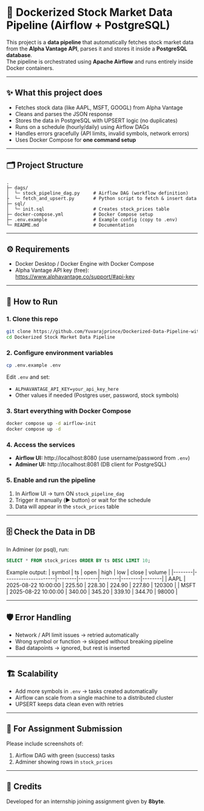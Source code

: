 # 🚀 Dockerized Stock Market Data Pipeline (Airflow + PostgreSQL)

This project is a **data pipeline** that automatically fetches stock market data from the **Alpha Vantage API**, 
parses it and stores it inside a **PostgreSQL database**.  
The pipeline is orchestrated using **Apache Airflow** and runs entirely inside Docker containers.

---

## ✨ What this project does
- Fetches stock data (like AAPL, MSFT, GOOGL) from Alpha Vantage
- Cleans and parses the JSON response
- Stores the data in PostgreSQL with UPSERT logic (no duplicates)
- Runs on a schedule (hourly/daily) using Airflow DAGs
- Handles errors gracefully (API limits, invalid symbols, network errors)
- Uses Docker Compose for **one command setup**

---

## 🗂️ Project Structure
```
.
├─ dags/
│  └─ stock_pipeline_dag.py     # Airflow DAG (workflow definition)
├  └─ fetch_and_upsert.py       # Python script to fetch & insert data 
├─ sql/
│  └─ init.sql                  # Creates stock_prices table
├─ docker-compose.yml           # Docker Compose setup
├─ .env.example                 # Example config (copy to .env)
└─ README.md                    # Documentation
```

---

## ⚙️ Requirements
- Docker Desktop / Docker Engine with Docker Compose
- Alpha Vantage API key (free): https://www.alphavantage.co/support/#api-key

---

## 🚀 How to Run

### 1. Clone this repo
```bash
git clone https://github.com/Yuvarajprince/Dockerized-Data-Pipeline-with-Airflow/
cd Dockerized Stock Market Data Pipeline
```

### 2. Configure environment variables
```bash
cp .env.example .env
```
Edit `.env` and set:
- `ALPHAVANTAGE_API_KEY=your_api_key_here`
- Other values if needed (Postgres user, password, stock symbols)

### 3. Start everything with Docker Compose
```bash
docker compose up -d airflow-init
docker compose up -d
```

### 4. Access the services
- **Airflow UI:** http://localhost:8080 (use username/password from `.env`)
- **Adminer UI:** http://localhost:8081 (DB client for PostgreSQL)

### 5. Enable and run the pipeline
1. In Airflow UI → turn ON `stock_pipeline_dag`
2. Trigger it manually (▶️ button) or wait for the schedule
3. Data will appear in the `stock_prices` table

---

## 🗄️ Check the Data in DB
In Adminer (or psql), run:
```sql
SELECT * FROM stock_prices ORDER BY ts DESC LIMIT 10;
```

Example output:
| symbol | ts                  | open   | high   | low    | close  | volume |
|--------|---------------------|--------|--------|--------|--------|--------|
| AAPL   | 2025-08-22 10:00:00 | 225.50 | 228.30 | 224.90 | 227.80 | 120300 |
| MSFT   | 2025-08-22 10:00:00 | 340.00 | 345.20 | 339.10 | 344.70 | 98000  |

---

## 🛡️ Error Handling
- Network / API limit issues → retried automatically
- Wrong symbol or function → skipped without breaking pipeline
- Bad datapoints → ignored, but rest is inserted

---

## 🏗️ Scalability
- Add more symbols in `.env` → tasks created automatically
- Airflow can scale from a single machine to a distributed cluster
- UPSERT keeps data clean even with retries

---

## 📸 For Assignment Submission
Please include screenshots of:
1. Airflow DAG with green (success) tasks
2. Adminer showing rows in `stock_prices`

---

## 🙌 Credits
Developed for an internship joining assignment given by **8byte**.
